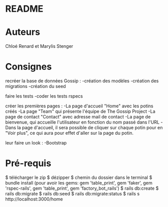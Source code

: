 # README

# Auteurs
Chloé Renard et Marylis Stenger

# Consignes
recréer la base de données Gossip :
  -création des modèles
  -création des migrations
  -création du seed

faire les tests
  -coder les tests rspecs
  
créer les premières pages :
  -La page d'accueil "Home" avec les potins créés
  -La page "Team" qui présente l'équipe de The Gossip Project
  -La page de contact "Contact" avec adresse mail de contact
  -La page de bienvenue, qui accueille l'utilisateur en fonction du nom passé dans l'URL
  -Dans la page d'accueil, il sera possible de cliquer sur chaque potin pour en "Voir plus", ce qui aura pour effet d'aller sur la page du potin.

leur faire un look :
  -Bootstrap

# Pré-requis
$ télécharger le zip 
$ dézipper 
$ chemin du dossier dans le terminal 
$ bundle install (pour avoir les gems: gem 'table_print', gem 'faker', gem 'rspec-rails', gem 'table_print', gem 'factory_bot_rails') 
$ rails db:create
$ rails db:migrate
$ rails db:seed
$ rails db:migrate:status
$ rails s
http://localhost:3000/home
